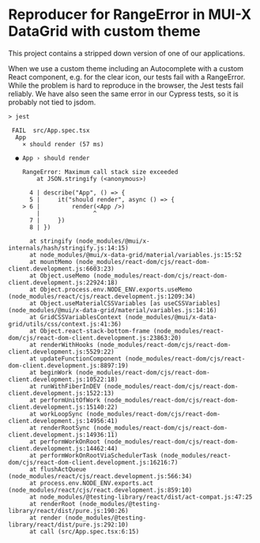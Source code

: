 # Reproducer for RangeError in MUI-X DataGrid with custom theme

This project contains a stripped down version of one of our applications.

When we use a custom theme including an Autocomplete with a custom React component, e.g. for the clear icon, our tests fail with a RangeError. 
While the problem is hard to reproduce in the browser, the Jest tests fail reliably. We have also seen the same error in our Cypress tests, so it is probably not tied to jsdom.

```
> jest

 FAIL  src/App.spec.tsx
  App
    × should render (57 ms)

  ● App › should render

    RangeError: Maximum call stack size exceeded
        at JSON.stringify (<anonymous>)

      4 | describe("App", () => {
      5 |     it("should render", async () => {
    > 6 |         render(<App />)
        |               ^
      7 |     })
      8 | })

      at stringify (node_modules/@mui/x-internals/hash/stringify.js:14:15)
      at node_modules/@mui/x-data-grid/material/variables.js:15:52
      at mountMemo (node_modules/react-dom/cjs/react-dom-client.development.js:6603:23)
      at Object.useMemo (node_modules/react-dom/cjs/react-dom-client.development.js:22924:18)
      at Object.process.env.NODE_ENV.exports.useMemo (node_modules/react/cjs/react.development.js:1209:34)
      at Object.useMaterialCSSVariables [as useCSSVariables] (node_modules/@mui/x-data-grid/material/variables.js:14:16)
      at GridCSSVariablesContext (node_modules/@mui/x-data-grid/utils/css/context.js:41:36)
      at Object.react-stack-bottom-frame (node_modules/react-dom/cjs/react-dom-client.development.js:23863:20)
      at renderWithHooks (node_modules/react-dom/cjs/react-dom-client.development.js:5529:22)
      at updateFunctionComponent (node_modules/react-dom/cjs/react-dom-client.development.js:8897:19)
      at beginWork (node_modules/react-dom/cjs/react-dom-client.development.js:10522:18)
      at runWithFiberInDEV (node_modules/react-dom/cjs/react-dom-client.development.js:1522:13)
      at performUnitOfWork (node_modules/react-dom/cjs/react-dom-client.development.js:15140:22)
      at workLoopSync (node_modules/react-dom/cjs/react-dom-client.development.js:14956:41)
      at renderRootSync (node_modules/react-dom/cjs/react-dom-client.development.js:14936:11)
      at performWorkOnRoot (node_modules/react-dom/cjs/react-dom-client.development.js:14462:44)
      at performWorkOnRootViaSchedulerTask (node_modules/react-dom/cjs/react-dom-client.development.js:16216:7)
      at flushActQueue (node_modules/react/cjs/react.development.js:566:34)
      at process.env.NODE_ENV.exports.act (node_modules/react/cjs/react.development.js:859:10)
      at node_modules/@testing-library/react/dist/act-compat.js:47:25
      at renderRoot (node_modules/@testing-library/react/dist/pure.js:190:26)
      at render (node_modules/@testing-library/react/dist/pure.js:292:10)
      at call (src/App.spec.tsx:6:15)
 ```